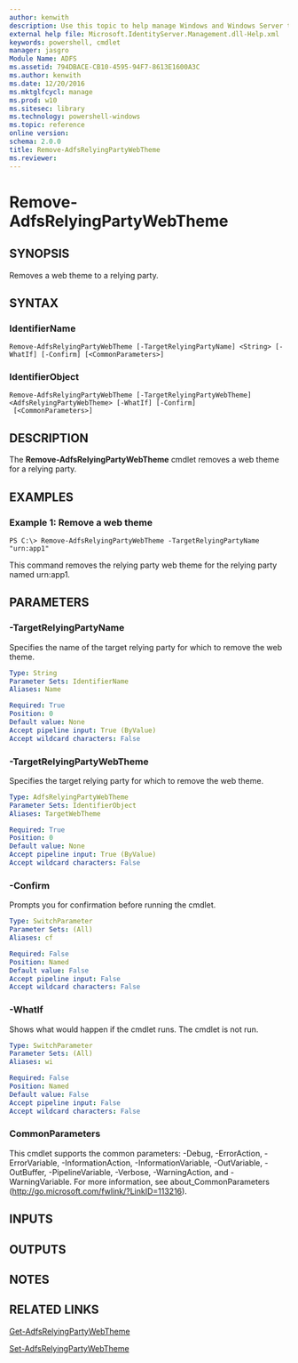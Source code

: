 ```yaml
---
author: kenwith
description: Use this topic to help manage Windows and Windows Server technologies with Windows PowerShell.
external help file: Microsoft.IdentityServer.Management.dll-Help.xml
keywords: powershell, cmdlet
manager: jasgro
Module Name: ADFS
ms.assetid: 794DBACE-CB10-4595-94F7-8613E1600A3C
ms.author: kenwith
ms.date: 12/20/2016
ms.mktglfcycl: manage
ms.prod: w10
ms.sitesec: library
ms.technology: powershell-windows
ms.topic: reference
online version: 
schema: 2.0.0
title: Remove-AdfsRelyingPartyWebTheme
ms.reviewer:
---
```


# Remove-AdfsRelyingPartyWebTheme

## SYNOPSIS
Removes a web theme to a relying party.

## SYNTAX

### IdentifierName
```
Remove-AdfsRelyingPartyWebTheme [-TargetRelyingPartyName] <String> [-WhatIf] [-Confirm] [<CommonParameters>]
```

### IdentifierObject
```
Remove-AdfsRelyingPartyWebTheme [-TargetRelyingPartyWebTheme] <AdfsRelyingPartyWebTheme> [-WhatIf] [-Confirm]
 [<CommonParameters>]
```

## DESCRIPTION
The **Remove-AdfsRelyingPartyWebTheme** cmdlet removes a web theme for a relying party.

## EXAMPLES

### Example 1: Remove a web theme
```
PS C:\> Remove-AdfsRelyingPartyWebTheme -TargetRelyingPartyName "urn:app1"
```

This command removes the relying party web theme for the relying party named urn:app1.

## PARAMETERS

### -TargetRelyingPartyName
Specifies the name of the target relying party for which to remove the web theme.

```yaml
Type: String
Parameter Sets: IdentifierName
Aliases: Name

Required: True
Position: 0
Default value: None
Accept pipeline input: True (ByValue)
Accept wildcard characters: False
```

### -TargetRelyingPartyWebTheme
Specifies the target relying party for which to remove the web theme.

```yaml
Type: AdfsRelyingPartyWebTheme
Parameter Sets: IdentifierObject
Aliases: TargetWebTheme

Required: True
Position: 0
Default value: None
Accept pipeline input: True (ByValue)
Accept wildcard characters: False
```

### -Confirm
Prompts you for confirmation before running the cmdlet.

```yaml
Type: SwitchParameter
Parameter Sets: (All)
Aliases: cf

Required: False
Position: Named
Default value: False
Accept pipeline input: False
Accept wildcard characters: False
```

### -WhatIf
Shows what would happen if the cmdlet runs.
The cmdlet is not run.

```yaml
Type: SwitchParameter
Parameter Sets: (All)
Aliases: wi

Required: False
Position: Named
Default value: False
Accept pipeline input: False
Accept wildcard characters: False
```

### CommonParameters
This cmdlet supports the common parameters: -Debug, -ErrorAction, -ErrorVariable, -InformationAction, -InformationVariable, -OutVariable, -OutBuffer, -PipelineVariable, -Verbose, -WarningAction, and -WarningVariable. For more information, see about_CommonParameters (http://go.microsoft.com/fwlink/?LinkID=113216).

## INPUTS

## OUTPUTS

## NOTES

## RELATED LINKS

[Get-AdfsRelyingPartyWebTheme](./Get-AdfsRelyingPartyWebTheme.md)

[Set-AdfsRelyingPartyWebTheme](./Set-AdfsRelyingPartyWebTheme.md)


